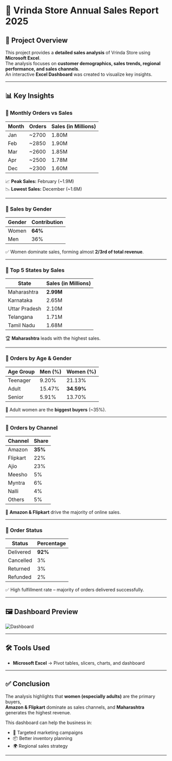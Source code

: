 # 🛒 Vrinda Store Annual Sales Report 2025  

## 📌 Project Overview  
This project provides a **detailed sales analysis** of Vrinda Store using **Microsoft Excel**.  
The analysis focuses on **customer demographics, sales trends, regional performance, and sales channels**.  
An interactive **Excel Dashboard** was created to visualize key insights.  

---

## 📊 Key Insights  

### 🔹 Monthly Orders vs Sales  
| Month | Orders | Sales (in Millions) |
|-------|---------|----------------------|
| Jan   | ~2700   | 1.80M |
| Feb   | ~2850   | 1.90M |
| Mar   | ~2600   | 1.85M |
| Apr   | ~2500   | 1.78M |
| Dec   | ~2300   | 1.60M |

📈 **Peak Sales:** February (~1.9M)  
📉 **Lowest Sales:** December (~1.6M)  

---

### 🔹 Sales by Gender  
| Gender | Contribution |
|--------|--------------|
| Women  | **64%** |
| Men    | 36% |

✅ Women dominate sales, forming almost **2/3rd of total revenue**.  

---

### 🔹 Top 5 States by Sales  
| State        | Sales (in Millions) |
|--------------|----------------------|
| Maharashtra  | **2.99M** |
| Karnataka    | 2.65M |
| Uttar Pradesh| 2.10M |
| Telangana    | 1.71M |
| Tamil Nadu   | 1.68M |

🏆 **Maharashtra** leads with the highest sales.  

---

### 🔹 Orders by Age & Gender  
| Age Group | Men (%) | Women (%) |
|-----------|---------|-----------|
| Teenager  | 9.20%   | 21.13% |
| Adult     | 15.47%  | **34.59%** |
| Senior    | 5.91%   | 13.70% |

👩 Adult women are the **biggest buyers** (~35%).  

---

### 🔹 Orders by Channel  
| Channel  | Share |
|----------|-------|
| Amazon   | **35%** |
| Flipkart | 22% |
| Ajio     | 23% |
| Meesho   | 5% |
| Myntra   | 6% |
| Nalli    | 4% |
| Others   | 5% |

🚚 **Amazon & Flipkart** drive the majority of online sales.  

---

### 🔹 Order Status  
| Status     | Percentage |
|------------|-------------|
| Delivered  | **92%** |
| Cancelled  | 3% |
| Returned   | 3% |
| Refunded   | 2% |

✅ High fulfillment rate – majority of orders delivered successfully.  

---

## 🖼 Dashboard Preview  
![Dashboard](Output-1.jpg)  

---

## 🛠 Tools Used  
- **Microsoft Excel** → Pivot tables, slicers, charts, and dashboard  

---

## ✅ Conclusion  
The analysis highlights that **women (especially adults)** are the primary buyers,  
**Amazon & Flipkart** dominate as sales channels, and **Maharashtra** generates the highest revenue.  

This dashboard can help the business in:  
- 🎯 Targeted marketing campaigns  
- 📦 Better inventory planning  
- 🌍 Regional sales strategy  

---
